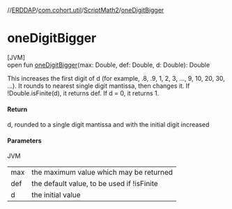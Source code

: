 //[ERDDAP](../../../index.md)/[com.cohort.util](../index.md)/[ScriptMath2](index.md)/[oneDigitBigger](one-digit-bigger.md)

# oneDigitBigger

[JVM]\
open fun [oneDigitBigger](one-digit-bigger.md)(max: Double, def: Double, d: Double): Double

This increases the first digit of d (for example, .8, .9, 1, 2, 3, ..., 9, 10, 20, 30, ...). It rounds to nearest single digit mantissa, then changes it. If !Double.isFinite(d), it returns def. If d = 0, it returns 1.

#### Return

d, rounded to a single digit mantissa and with the initial digit increased

#### Parameters

JVM

| | |
|---|---|
| max | the maximum value which may be returned |
| def | the default value, to be used if !isFinite |
| d | the initial value |